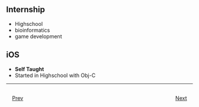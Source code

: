 ## Internship
- Highschool
- 	bioinformatics 
- 	game development

## iOS
- **Self Taught**
- Started in Highschool with Obj-C

***

<div style="padding: 16;">
	<div style="float: left">
		<a href="../README.md">Prev</a>
	</div>
	<div style="float: right">
		<a href="slides/highschool">Next</a>
	</div>
</div>